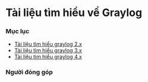 # Tài liệu tìm hiểu về Graylog

### Mục lục

- [Tài liệu tìm hiểu graylog 2.x](./docs/graylog-old)
- [Tài liệu tìm hiểu graylog 3.x](./docs/graylog-v3)
- [Tài liệu tìm hiểu graylog 4.x](./docs/graylog-v4)

### Người đóng góp
